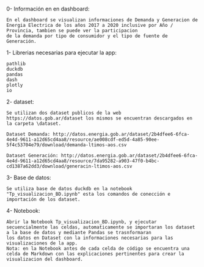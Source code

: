 0- Información en en dashboard:

    En el dashboard se visualizan informaciones de Demanda y Generacion de Energia Electrica de los años 2017 a 2020 inclusive por Año / Provincia, tambien se puede ver la participacion
    de la demanda por tipo de consumidor y el tipo de fuente de Generación.

1- Librerias necesarias para ejecutar la app:

    pathlib
    duckdb
    pandas
    dash
    plotly
    io

2- dataset:

    Se utilizan dos dataset publicos de la web https://datos.gob.ar/dataset los mismos se encuentran descargados en la carpeta \dataset.

    Dataset Demanda: http://datos.energia.gob.ar/dataset/2b4dfee6-6fca-4e4d-9611-a12d65cd4aa8/resource/ae008cdf-ed5d-4a85-90ee-5f4c53704e79/download/demanda-ltimos-aos.csv

    Dataset Generación: http://datos.energia.gob.ar/dataset/2b4dfee6-6fca-4e4d-9611-a12d65cd4aa8/resource/7da95282-a903-47f0-b4bc-cd1387a62dd3/download/generacin-ltimos-aos.csv

3- Base de datos:

    Se utiliza base de datos duckdb en la notebook "Tp_visualizacion_BD.ipynb" esta los comandos de conección e importación de los dataset.

4- Notebook:

    Abrir la Notebook Tp_visualizacion_BD.ipynb, y ejecutar secuencialmente las celdas, automaticamente se importaran los dataset a la base de datos y mediante Pandas se trasnformaran 
    los datos en Dataset con la informaciones necesarias para las visualizaciones de la app.
    Nota: en la Notebook antes de cada celda de código se encuentra una celda de Markdown con las explicaciones pertinentes para crear la visualizacion del dashboard.

